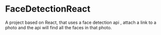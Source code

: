 # FaceDetectionReact
A project based on React, that uses a face detection api , attach a link to a photo and the api will find all the faces in that photo.
